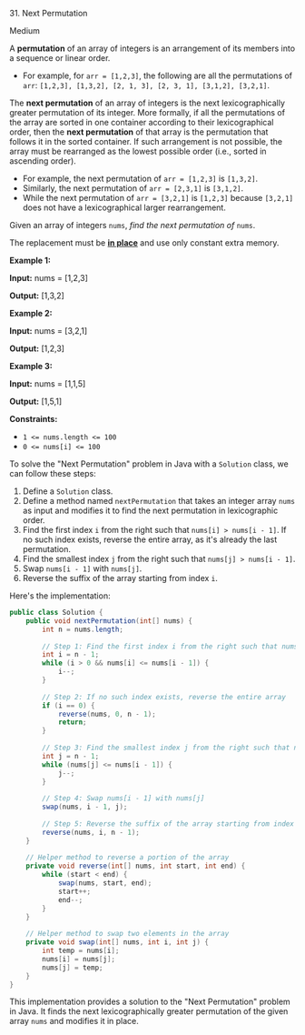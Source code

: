 31\. Next Permutation

Medium

A **permutation** of an array of integers is an arrangement of its members into a sequence or linear order.

*   For example, for `arr = [1,2,3]`, the following are all the permutations of `arr`: `[1,2,3], [1,3,2], [2, 1, 3], [2, 3, 1], [3,1,2], [3,2,1]`.

The **next permutation** of an array of integers is the next lexicographically greater permutation of its integer. More formally, if all the permutations of the array are sorted in one container according to their lexicographical order, then the **next permutation** of that array is the permutation that follows it in the sorted container. If such arrangement is not possible, the array must be rearranged as the lowest possible order (i.e., sorted in ascending order).

*   For example, the next permutation of `arr = [1,2,3]` is `[1,3,2]`.
*   Similarly, the next permutation of `arr = [2,3,1]` is `[3,1,2]`.
*   While the next permutation of `arr = [3,2,1]` is `[1,2,3]` because `[3,2,1]` does not have a lexicographical larger rearrangement.

Given an array of integers `nums`, _find the next permutation of_ `nums`.

The replacement must be **[in place](http://en.wikipedia.org/wiki/In-place_algorithm)** and use only constant extra memory.

**Example 1:**

**Input:** nums = [1,2,3]

**Output:** [1,3,2] 

**Example 2:**

**Input:** nums = [3,2,1]

**Output:** [1,2,3] 

**Example 3:**

**Input:** nums = [1,1,5]

**Output:** [1,5,1] 

**Constraints:**

*   `1 <= nums.length <= 100`
*   `0 <= nums[i] <= 100`

To solve the "Next Permutation" problem in Java with a `Solution` class, we can follow these steps:

1. Define a `Solution` class.
2. Define a method named `nextPermutation` that takes an integer array `nums` as input and modifies it to find the next permutation in lexicographic order.
3. Find the first index `i` from the right such that `nums[i] > nums[i - 1]`. If no such index exists, reverse the entire array, as it's already the last permutation.
4. Find the smallest index `j` from the right such that `nums[j] > nums[i - 1]`.
5. Swap `nums[i - 1]` with `nums[j]`.
6. Reverse the suffix of the array starting from index `i`.

Here's the implementation:

```java
public class Solution {
    public void nextPermutation(int[] nums) {
        int n = nums.length;
        
        // Step 1: Find the first index i from the right such that nums[i] > nums[i - 1]
        int i = n - 1;
        while (i > 0 && nums[i] <= nums[i - 1]) {
            i--;
        }
        
        // Step 2: If no such index exists, reverse the entire array
        if (i == 0) {
            reverse(nums, 0, n - 1);
            return;
        }
        
        // Step 3: Find the smallest index j from the right such that nums[j] > nums[i - 1]
        int j = n - 1;
        while (nums[j] <= nums[i - 1]) {
            j--;
        }
        
        // Step 4: Swap nums[i - 1] with nums[j]
        swap(nums, i - 1, j);
        
        // Step 5: Reverse the suffix of the array starting from index i
        reverse(nums, i, n - 1);
    }
    
    // Helper method to reverse a portion of the array
    private void reverse(int[] nums, int start, int end) {
        while (start < end) {
            swap(nums, start, end);
            start++;
            end--;
        }
    }
    
    // Helper method to swap two elements in the array
    private void swap(int[] nums, int i, int j) {
        int temp = nums[i];
        nums[i] = nums[j];
        nums[j] = temp;
    }
}
```

This implementation provides a solution to the "Next Permutation" problem in Java. It finds the next lexicographically greater permutation of the given array `nums` and modifies it in place.
